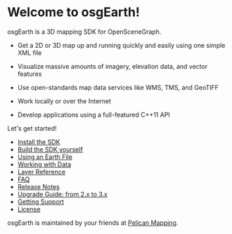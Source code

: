 # Welcome to osgEarth!

osgEarth is a 3D mapping SDK for OpenSceneGraph.

* Get a 2D or 3D map up and running quickly and easily using one simple XML file

* Visualize massive amounts of imagery, elevation data, and vector features

* Use open-standards map data services like WMS, TMS, and GeoTIFF

* Work locally or over the Internet

* Develop applications using a full-featured C++11 API

  

Let's get started!

* [Install the SDK](install.md)
* [Build the SDK yourself](build.md)
* [Using an Earth File](earthfile.md)
* [Working with Data](data.md)
* [Layer Reference](layers.md)
* [FAQ](faq.md)
* [Release Notes](releasenotes.md)
* [Upgrade Guide: from 2.x to 3.x](3.0_upgrade_guide.md)
* [Getting Support](support.md)
* [License](license.md)



osgEarth is maintained by your friends at [Pelican Mapping](http://pelicanmapping.com).